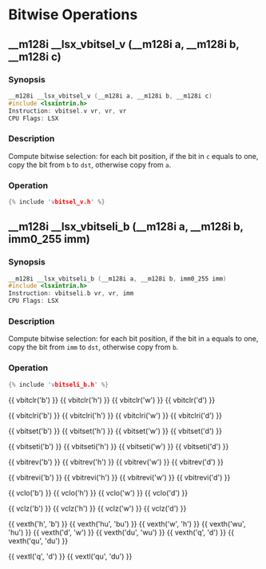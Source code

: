 # Bitwise Operations

## __m128i __lsx_vbitsel_v (__m128i a, __m128i b, __m128i c)

### Synopsis

```c++
__m128i __lsx_vbitsel_v (__m128i a, __m128i b, __m128i c)
#include <lsxintrin.h>
Instruction: vbitsel.v vr, vr, vr
CPU Flags: LSX
```

### Description

Compute bitwise selection: for each bit position, if the bit in `c` equals to one, copy the bit from `b` to `dst`, otherwise copy from `a`.

### Operation

```c++
{% include 'vbitsel_v.h' %}
```

## __m128i __lsx_vbitseli_b (__m128i a, __m128i b, imm0_255 imm)

### Synopsis

```c++
__m128i __lsx_vbitseli_b (__m128i a, __m128i b, imm0_255 imm)
#include <lsxintrin.h>
Instruction: vbitseli.b vr, vr, imm
CPU Flags: LSX
```

### Description

Compute bitwise selection: for each bit position, if the bit in `a` equals to one, copy the bit from `imm` to `dst`, otherwise copy from `b`.

### Operation

```c++
{% include 'vbitseli_b.h' %}
```

{{ vbitclr('b') }}
{{ vbitclr('h') }}
{{ vbitclr('w') }}
{{ vbitclr('d') }}

{{ vbitclri('b') }}
{{ vbitclri('h') }}
{{ vbitclri('w') }}
{{ vbitclri('d') }}

{{ vbitset('b') }}
{{ vbitset('h') }}
{{ vbitset('w') }}
{{ vbitset('d') }}

{{ vbitseti('b') }}
{{ vbitseti('h') }}
{{ vbitseti('w') }}
{{ vbitseti('d') }}

{{ vbitrev('b') }}
{{ vbitrev('h') }}
{{ vbitrev('w') }}
{{ vbitrev('d') }}

{{ vbitrevi('b') }}
{{ vbitrevi('h') }}
{{ vbitrevi('w') }}
{{ vbitrevi('d') }}

{{ vclo('b') }}
{{ vclo('h') }}
{{ vclo('w') }}
{{ vclo('d') }}

{{ vclz('b') }}
{{ vclz('h') }}
{{ vclz('w') }}
{{ vclz('d') }}

{{ vexth('h', 'b') }}
{{ vexth('hu', 'bu') }}
{{ vexth('w', 'h') }}
{{ vexth('wu', 'hu') }}
{{ vexth('d', 'w') }}
{{ vexth('du', 'wu') }}
{{ vexth('q', 'd') }}
{{ vexth('qu', 'du') }}

{{ vextl('q', 'd') }}
{{ vextl('qu', 'du') }}